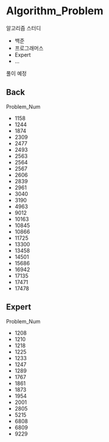 # Algorithm_Problem
알고리즘 스터디
- 백준
- 프로그래머스
- Expert
- ...

풀이 예정

## Back

Problem_Num
- 1158
- 1244
- 1874
- 2309
- 2477
- 2493
- 2563
- 2564
- 2567
- 2606
- 2839
- 2961
- 3040
- 3190
- 4963
- 9012
- 10163
- 10845
- 10866
- 11725
- 13300
- 13458
- 14501
- 15686
- 16942
- 17135
- 17471
- 17478

## Expert

Problem_Num
- 1208
- 1210
- 1218
- 1225
- 1233
- 1247
- 1289
- 1767
- 1861
- 1873
- 1954
- 2001
- 2805
- 5215
- 6808
- 6809
- 9229

